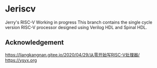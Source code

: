 # Jeriscv
Jerry's RISC-V
Working in progress
This branch contains the single cycle version RISC-V processor designed using Verilog HDL and Spinal HDL.

## Acknowledgement
https://liangkangnan.gitee.io/2020/04/29/从零开始写RISC-V处理器/
https://ysyx.org

